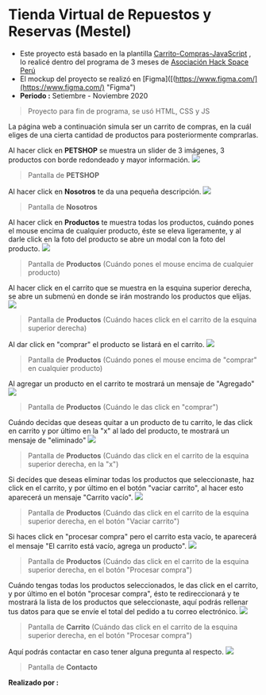 Tienda Virtual de Repuestos y Reservas (Mestel)
=============
- Este proyecto está basado en la plantilla [Carrito-Compras-JavaScript](https://github.com/erickcernarequejo/Carrito-Compras-JavaScript "Carrito-Compras-JavaScript") , lo realicé dentro del programa de 3 meses de [Asociación Hack Space Perú](https://www.hackspace.pe/ "Asociación Hack Space Perú")
- El mockup del proyecto se realizó en [Figma]([(https://www.figma.com/](https://www.figma.com/) "Figma")
- **Periodo :** Setiembre - Noviembre 2020
> Proyecto para fin de programa, se usó HTML, CSS y JS

La página web a continuación simula ser un carrito de compras, en la cuál eliges de una cierta cantidad de productos para posteriormente comprarlas.

Al hacer click en **PETSHOP** se muestra un slider de 3 imágenes, 3 productos con borde redondeado y mayor información.
![](https://raw.githubusercontent.com/sgcm14/Tienda-Virtual/master/doc/index.png)
> Pantalla de **PETSHOP**

Al hacer click en **Nosotros** te da una pequeña descripción.
![](https://raw.githubusercontent.com/sgcm14/Tienda-Virtual/master/doc/nosotros.png)
> Pantalla de **Nosotros**

Al hacer click en **Productos** te muestra todas los productos, cuándo pones el mouse encima de cualquier producto, éste se eleva ligeramente, y al darle click en la foto del producto se abre un modal con la foto del producto.
![](https://raw.githubusercontent.com/sgcm14/Tienda-Virtual/master/doc/productos1.png)
> Pantalla de **Productos** (Cuándo pones el mouse encima de cualquier producto)

Al hacer click en el carrito que se muestra en la esquina superior derecha, se abre un submenú en donde se irán mostrando los productos que elijas.
![](https://raw.githubusercontent.com/sgcm14/Tienda-Virtual/master/doc/productos3.png)
> Pantalla de **Productos** (Cuándo haces click en el carrito de la esquina superior derecha)

Al dar click en "comprar" el producto se listará en el carrito.
![](https://raw.githubusercontent.com/sgcm14/Tienda-Virtual/master/doc/productos2.png)
> Pantalla de **Productos** (Cuándo pones el mouse encima de "comprar" en cualquier producto)

Al agregar un producto en el carrito te mostrará un mensaje de "Agregado"
![](https://raw.githubusercontent.com/sgcm14/Tienda-Virtual/master/doc/productos4.png)
> Pantalla de **Productos** (Cuándo le das click en "comprar")

Cuándo decidas que deseas quitar a un producto de tu carrito, le das click en carrito y por último en la "x" al lado del producto, te mostrará un mensaje de "eliminado"
![](https://raw.githubusercontent.com/sgcm14/Tienda-Virtual/master/doc/productos5.png)
> Pantalla de **Productos** (Cuándo das click en el carrito de la esquina superior derecha, en la "x")

Si decídes que deseas eliminar todas los productos que seleccionaste, haz click en el carrito, y por último en el botón "vaciar carrito", al hacer esto aparecerá un mensaje "Carrito vacío".
![](https://raw.githubusercontent.com/sgcm14/Tienda-Virtual/master/doc/productos6.png)
> Pantalla de **Productos** (Cuándo das click en el carrito de la esquina superior derecha, en el botón "Vaciar carrito")

Si haces click en "procesar compra" pero el carrito esta vacío, te aparecerá el mensaje "El carrito está vacío, agrega un producto".
![](https://raw.githubusercontent.com/sgcm14/Tienda-Virtual/master/doc/productos7.png)
> Pantalla de **Productos** (Cuándo das click en el carrito de la esquina superior derecha, en el botón "Procesar compra")

Cuándo tengas todas los productos seleccionados, le das click en el carrito, y por último en el botón "procesar compra", ésto te redireccionará y te mostrará la lista de los productos que seleccionaste, aquí podrás rellenar tus datos para que se envíe el total del pedido a tu correo electrónico.
![](https://raw.githubusercontent.com/sgcm14/Tienda-Virtual/master/doc/carrito.png)
> Pantalla de **Carrito** (Cuándo das click en el carrito de la esquina superior derecha, en el botón "Procesar compra")

Aquí podrás contactar en caso tener alguna pregunta al respecto.
![](https://raw.githubusercontent.com/sgcm14/Tienda-Virtual/master/doc/contacto.png)
> Pantalla de **Contacto**

**Realizado por :**

<!--<img src ="https://raw.githubusercontent.com/sgcm14/sgcm14/main/" width="200">-->

